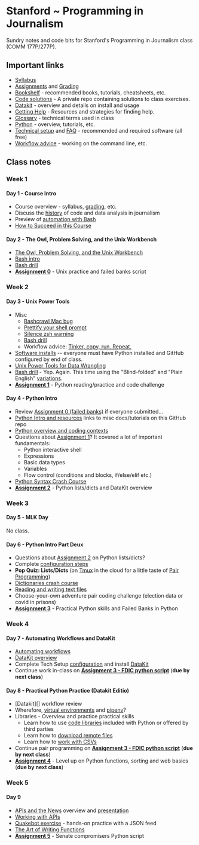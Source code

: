 # Stanford ~ Programming in Journalism

Sundry notes and code bits for Stanford's Programming in Journalism class (COMM 177P/277P).

## Important links

* [Syllabus][]
* [Assignments](assignments/README.md) and [Grading](assignments/grading.md)
* [Bookshelf](docs/bookshelf.md) - recommended books, tutorials, cheatsheets, etc.
* [Code solutions](https://github.com/zstumgoren/stanford-progj-2022-solutions) - A private repo containing solutions to class exercises.
* [Datakit](docs/datakit.md) - overview and details on install and usage
* [Getting Help](docs/getting_help.md) - Resources and strategies for finding help.
* [Glossary](docs/glossary.md) - technical terms used in class
* [Python](docs/python/README.md) - overview, tutorials, etc.
* [Technical setup](docs/tech_setup.md) and [FAQ](docs/tech_faq.md) - recommended and required software (all free)
* [Workflow advice](docs/workflow_advice.md) - working on the command line, etc.

[Syllabus]: https://canvas.stanford.edu/courses/146027/assignments/syllabus

## Class notes

### Week 1

#### Day 1 - Course Intro

* Course overview - syllabus, [grading](assignments/grading.md), etc.
* Discuss the [history](docs/history.md) of code and data analysis in journalism
* Preview of [automation with Bash](exercises/bash_preview.md)
* [How to Succeed in this Course](docs/how_to_succeed.md)

#### Day 2 - The Owl, Problem Solving, and the Unix Workbench

* [The Owl, Problem Solving, and the Unix Workbench](docs/owl_probs_unix.md)
* [Bash intro](https://tinyurl.com/bash-intro)
* [Bash drill](exercises/bash_drill.md)
* **[Assignment 0](assignments/bash_intro.md)** - Unix practice and failed banks script


### Week 2

#### Day 3 - Unix Power Tools

* Misc
  * [Bashcrawl Mac bug](https://github.com/stanfordjournalism/stanford-progj-2022/issues/7)
  * [Prettify your shell prompt](docs/tech_faq.md#how-do-i-prettify-my-shell-prompt)
  * [Silence zsh warning](docs/tech_faq.md#how-do-i-silence-zsh-shell-warning)
  * [Bash drill](exercises/bash_drill.md)
  * Workflow advice: [Tinker, copy, run. Repeat.](docs/workflow_advice.md#tinker-copy-run-repeat)
* [Software installs](docs/tech_setup.md) -- everyone must have Python installed and GitHub configured by end of class.
* [Unix Power Tools for Data Wrangling](docs/power_tools_for_data_wrangling.md)
* [Bash drill](exercises/bash_drill.md) - Yep. Again. This time using the "Blind-folded" and "Plain English" [variations](exercises/bash_drill.md#variations-on-the-drill).
* **[Assignment 1](assignments/python_intro.md)** - Python reading/practice and code challenge

#### Day 4 - Python Intro

* Review [Assignment 0 (failed banks)](assignments/bash_intro.md) if everyone submitted...
* [Python Intro and resources](docs/python) links to misc docs/tutorials on this GitHub repo
* [Python overview and coding contexts](docs/python/overview.md)
* Questions about [Assignment 1](assignments/python_intro.md)? It covered a lot of important fundamentals:
  - Python interactive shell
  - Expressions
  - Basic data types
  - Variables
  - Flow control (conditions and blocks, if/else/elif etc.)
* [Python Syntax Crash Course](docs/python/python_syntax_crash_course.md)
* **[Assignment 2](assignments/python_lists_dicts.md)** - Python lists/dicts and DataKit overview


### Week 3

#### Day 5 - MLK Day

No class.


#### Day 6 - Python Intro Part Deux

* Questions about [Assignment 2](assignments/python_lists_dicts.md) on Python lists/dicts?
* Complete [configuration steps](docs/tech_setup.md#configure) 
* **Pop Quiz: Lists/Dicts** (on [Tmux][] in the cloud for a little taste of [Pair Programming][])
* [Dictionaries crash course](docs/python/dict_basics.md)
* [Reading and writing text files](docs/python/file_io.md)
* Choose-your-own adventure pair coding challenge (election data or covid in prisons)
* **[Assignment 3](assignments/libraries_and_fdic_py.md)** - Practical Python skills and Failed Banks in Python

### Week 4

#### Day 7 - Automating Workflows and DataKit

* [Automating workflows](docs/automating_workflows.md)
* [DataKit overview](docs/datakit.md)
* Complete Tech Setup [configuration](docs/tech_setup.md#configure) and install [DataKit](docs/datakit.md)
* Continue work in-class on **[Assignment 3 - FDIC python script](assignments/libraries_and_fdic_py.md)** (**due by next class**)

[Tmux]: https://en.wikipedia.org/wiki/Tmux
[Pair programming]: https://en.wikipedia.org/wiki/Pair_programming

#### Day 8 - Practical Python Practice (Datakit Editio)

* [Datakit][] workflow review
* Wherefore, [virtual environments][] and [pipenv][]?
* Libraries - Overview and practice practical skills
  * Learn how to use [code libraries](/docs/python/libraries.md) included with Python or offered by third parties
  * Learn how to [download remote files](/docs/python/remote_files.md)
  * Learn how to [work with CSVs](/docs/python/csv.md)
* Continue pair programming on **[Assignment 3 - FDIC python script](assignments/libraries_and_fdic_py.md)** (**due by next class**)
* **[Assignment 4](assignments/python_functions_sorting_web_basics.md)** - Level up on Python functions, sorting and web basics (**due by next class**)

[virtual environments]: https://realpython.com/pipenv-guide/
[pipenv]: https://pipenv.pypa.io/en/latest/


### Week 5

#### Day 9

* [APIs and the News](/docs/apis_and_the_news.md) overview and [presentation](https://tinyurl.com/apis-and-the-news)
* [Working with APIs](/docs/python/working_with_apis.md)
* [Quakebot exercise](/exercises/quakebot.md) - hands-on practice with a JSON feed
* [The Art of Writing Functions](/docs/python/art_of_functions.md)
* **[Assignment 5](assignments/senate_compromisers.md)** - Senate compromisers Python script
